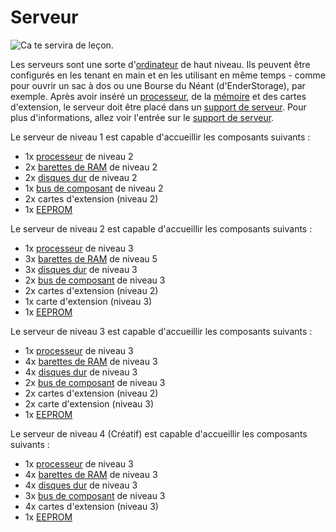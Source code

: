 # Serveur

![Ca te servira de leçon.](oredict:opencomputers:server1)

Les serveurs sont une sorte d'[ordinateur](../general/computer.md) de haut niveau. Ils peuvent être configurés en les tenant en main et en les utilisant en même temps - comme pour ouvrir un sac à dos ou une Bourse du Néant (d'EnderStorage), par exemple. Après avoir inséré un [processeur](cpu1.md), de la [mémoire](ram1.md) et des cartes d'extension, le serveur doit être placé dans un [support de serveur](../block/serverRack.md). Pour plus d'informations, allez voir l'entrée sur le [support de serveur](../block/serverRack.md).

Le serveur de niveau 1 est capable d'accueillir les composants suivants :
- 1x [processeur](cpu2.md) de niveau 2
- 2x [barettes de RAM](ram3.md) de niveau 2
- 2x [disques dur](hdd2.md) de niveau 2
- 1x [bus de composant](componentBus2.md) de niveau 2
- 2x cartes d'extension (niveau 2)
- 1x [EEPROM](eeprom.md)

Le serveur de niveau 2 est capable d'accueillir les composants suivants :
- 1x [processeur](cpu3.md) de niveau 3
- 3x [barettes de RAM](ram5.md) de niveau 5
- 3x [disques dur](hdd3.md) de niveau 3
- 2x [bus de composant](componentBus3.md) de niveau 3
- 2x cartes d'extension (niveau 2)
- 1x carte d'extension (niveau 3)
- 1x [EEPROM](eeprom.md)

Le serveur de niveau 3 est capable d'accueillir les composants suivants :
- 1x [processeur](cpu3.md) de niveau 3
- 4x [barettes de RAM](ram5.md) de niveau 3
- 4x [disques dur](hdd3.md) de niveau 3
- 2x [bus de composant](componentBus3.md) de niveau 3
- 2x cartes d'extension (niveau 2)
- 2x carte d'extension (niveau 3)
- 1x [EEPROM](eeprom.md)

Le serveur de niveau 4 (Créatif) est capable d'accueillir les composants suivants :
- 1x [processeur](cpu3.md) de niveau 3
- 4x [barettes de RAM](ram5.md) de niveau 3
- 4x [disques dur](hdd3.md) de niveau 3
- 3x [bus de composant](componentBus3.md) de niveau 3
- 4x cartes d'extension (niveau 3)
- 1x [EEPROM](eeprom.md)
